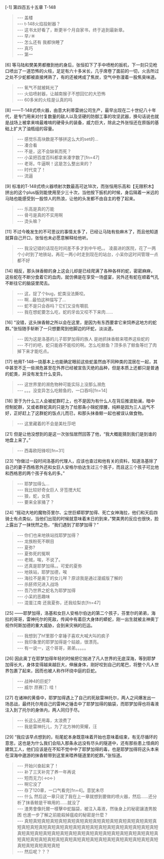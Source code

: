 
[-1] 第四百五十五章 T-148
>--- 盖楼<br>
>--- t-148火焰投射器？<br>
>--- 这书太好看了，断更半个月自家书，终于追到最新章。<br>
>--- 早ﾉ☀<br>
>--- 怎么还有 我都快睡了<br>
>--- 真巧<br>
>--- 第一<br>

[6] 等马陆和樊美男都撤到他的身后，张恒扣下了手中喷枪的扳机，下一刻只见枪口喷出了一道恐怖的火柱，足足有六十多米长，几乎席卷了面前的一切，火舌所过之处不少蛇都被直接烤熟了，有的还被烤成了焦炭，空气中弥漫着一股焦臭味道。
>--- 氧气不就被耗光了<br>
>--- 火焰喷射器，让越南猴子不想回忆的大恐怖<br>
>--- 60多米的火柱是认真的吗<br>

[8] ——T-148式喷火器，由意大利蒂雷纳公司生产，最早出现在二十世纪八十年代，是专门用来对付复数量的敌人以及坚硬的防御工事的攻坚武器，换句话说也就是战场上被拿来啃最难啃的硬骨头的装备，威力巨大，除此之外张恒还在原版的基础上扩大了油瓶组的容量。
>--- 感觉乐高块数是不够拼这么大的set的…<br>
>--- 凑合看<br>
>--- 不是，这不会缺氧而死？<br>
>--- 小呆把百度百科都拿来凑字数了[fn=47]<br>
>--- 老哥。牛逼啊！这是怎么整出来的？<br>
>--- 时代变了！<br>
>--- 流逼<br>

[9] 标准的T-148式喷火器喷射次数最高可达18次，而张恒用乐高和【无限积木】拼出的这个plus版则能使用至少三十次，当他按下扳机的时候，身后隔着一米远的马陆也能感受到一股惊人的热浪，让他的头发都不由自主的卷了起来。
>--- 乐高是真的万能<br>
>--- 骨弓是真的不实用啊<br>
>--- 烫头嘛？<br>

[11] 不过今晚发生的不可思议的事情太多了，已经让马陆有些麻木了，而且他知道就算自己开口，张恒也未必愿意解释给他听。
>--- 我没记错的话现在时间差不多才到中午吧。。
凌晨进的医院，花了一两个小时到了地铁站，再花一两小时走到现在的站台，小呆你这时间管理一点都不好<br>

[14] 相反，那头抹香鲸的身上这会儿却是已经爬满了各种各样的蛇，密密麻麻，这些蛇在不断分食着它的血肉，就仿佛是在享受一场盛宴，另外还有蛇在顺着气孔不断往它的脑袋里爬去。
>--- 这，捉了个bug，蛇类没法撕咬。<br>
>--- 啊…最怕这种描写了…<br>
>--- 蛇不是只会吞吗？它们又没有嚼肌<br>
>--- 我在想蛇要怎么吃，蛇的牙齿又咬不下来肉……<br>

[16] “没错，这头抹香鲸之所以会在这里，是因为有东西要拿它来饲养这地方的蛇群。”张恒随手斩断了一只想要爬到他脚边的环蛇，淡淡道。
>--- 因为这是洛基的儿子耶梦加得的族人   是祂抓抹香鲸来喂养这些蛇的<br>
>--- 不行的吧，蛇只能吞不能咬的啊。怎么吃鲸鱼？顶多杀了鲸鱼等烂了肉掉下来才能吃点。<br>

[17] 他用T-148一烧基本上也能确定眼前这些蛇虽然由不同种类的混居在一起，其中甚至不乏一些濒危甚至在外界已经被宣告灭绝的品种，但是本质上还都只是普通的蛇类，并没有发生什么变异。
>--- 这世界里的濒危物种可能实际上没那么濒危<br>
>--- 。。。没变异怎么吃鲸鱼的，一口吞吗[fn=14]<br>

[18] 至于为什么三人会被蛇群盯上，也不是因为有什么人在背后推波助澜，暗中控制蛇群，又或者群蛇真的只是为了给那条小锦蛇撑腰，纯粹是因为三人运气不好，正好赶上了这群蛇的饭点儿而已，和那头抹香鲸一起也被误认做食物。
>--- 这里藏着的不会是美杜莎吧<br>

[21] 但是让他没想到的是这一次张恒居然回答了他，“我大概能猜到我们是到谁的地盘上来了。”
>--- 西毒欧阳锋呗[fn=31]<br>

[23] “你做过一段时间洛基的代理人，应该也查过和他有关的资料，知道洛基除了自己的妻子西格恩外还和女巨人安格尔伯达生过三个孩子，而且这三个孩子可比他和西格恩的两个孩子有名的多。”
>--- 耶梦加得么…<br>
>--- 我比较好奇女巨人 牙签搅大缸<br>
>--- 狼，蛇，女孩<br>
>--- 要来全家捅了？<br>

[24] “摇动大地的魔物芬里尔、尘世巨蟒耶梦加得、死亡女神海拉，他们和天启四骑士有点类似，当他们出现的时候就意味着末日的到来，”樊美男的反应也很快，脸上露出了一抹恍然之色，“我们遇到了耶梦加得？”
>--- 你们也来地铁站找耶梦加得？<br>
>--- 龙族粉死不瞑目<br>
>--- 夏弥?<br>
>--- 夏弥死的冤啊<br>
>--- 老贼，唉，不说了。<br>
>--- 还真是耶梦加得。。可爱的夏弥<br>
>--- 地铁站，耶梦加德，唉<br>
>--- 海拉不是奥丁的女儿咩？原谅我是通过漫威版了解的<br>
>--- 杀胚师兄进入战场<br>
>--- 吾乃世界之蛇名为耶梦加得<br>
>--- 小呆的恶趣味<br>
>--- 混蛋江南 还我夏弥，还我绘梨衣[fn=47]<br>

[25] ——耶梦加得，洛基和女巨人安格尔伯达的第二个孩子，芬里尔的弟弟，海拉的哥哥，雷神托尔的死敌，传闻中有着巨大身体的蟒蛇，刚一出生就被主神奥丁视作阿斯加德的重大威胁，会到来灾祸的厄运。
>--- 我想到了hf里那个拿锤子喜欢大喊大叫的疯子<br>
>--- 我印象里的耶梦加得是个姑娘，很漂亮。<br>
>--- 有一说一，这个哥哥，弟弟。。。。。<br>

[26] 因此奥丁在耶梦加得年轻的时候把它抛进了凡人世界的无底深海，等到耶梦加得长大，身体变得越来越巨大，伸展身体，刚好咬到自己的尾巴，将整个凡人世界包裹了起来，因而也被人称作环绕中庭的巨蛇。
>--- 战神4的巨蛇?<br>
>--- 威尔 昂赛汀: 哇！<br>

[27] 在诸神的黄昏中，耶梦加得遇上了自己的死敌雷神托尔，两人之间爆发出一场恶战，最终托尔用自己的雷神之锤击中了耶梦加得的脑袋，而耶梦加得也将毒液注入到了托尔的身体内，两人同归于尽。
>--- 长这么还用毒，太浪费了<br>
>--- 我是雷神托儿，为了北方神的荣耀，汪<br>

[29] “我应该早点想到的，衔尾蛇本身既意味着开始也意味着结束，有无尽循环的意思，这也是为什么我们会陷入那条永远没有尽头的隧道中，还有那些患上怪病的建筑工人，他们应该是在不知不觉中中了耶梦加得的毒，也是耶梦加得将这头本来在深海中遨游的抹香鲸带到这里来喂养隧道里的蛇群。”张恒道。
>--- 开始兴奋起来了！<br>
>--- 补了三天补完了养一年再说<br>
>--- 短而无力(→o←)<br>
>--- 啊它没了<br>
>--- 存了120章，一口气看完[fn=4]。意犹未尽<br>
>--- 什么 然后这一章只说了我在上一章就想到要做的喷火器，然后……还分析了抹香鲸是干嘛用的……就没了<br>
>--- 渣男會像托爾一樣擊中蛇腦袋，被注入毒液，然後身上的秘密讓渣男脫困 也進一步了解之前能殺掉瘟疫的秘密是什麼？<br>
>--- 真短真短真短真短真短真短真短真短真短真短真短真短真短真短真短真短真短真短真短真短真短真短真短真短真短真短真短真短真短真短真短真短真短真短真短真短真短真短真短真短真短真短真短真短真短真短真短真短真短真短真短真短真短真短真短真短真短真短真短真短真短真短真短真短真短真短真短真短真短真短<br>
>--- 然后呢？？？<br>
